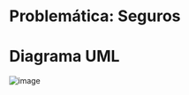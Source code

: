 # Problemática: Seguros
# Diagrama UML
![image](https://github.com/azambrano02/ayudantia-semana-7/assets/146024498/76c8c5da-db41-4658-8762-27d2c0544f31)
